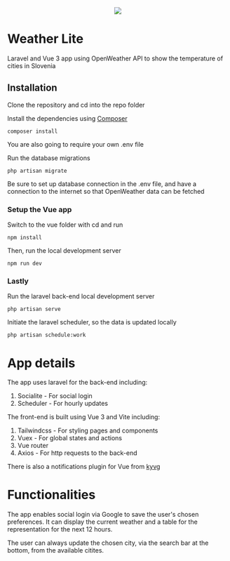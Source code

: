 <div align="center">
<img src="https://img.icons8.com/ios-filled/100/000000/flash-on.png"/>
</div>

# Weather Lite

Laravel and Vue 3 app using OpenWeather API to show the temperature of cities in Slovenia

## Installation

Clone the repository and cd into the repo folder

Install the dependencies using [Composer](http://getcomposer.org/)

    composer install

You are also going to require your own .env file

Run the database migrations

    php artisan migrate

Be sure to set up database connection in the .env file,
and have a connection to the internet so that OpenWeather data can be fetched

### Setup the Vue app

Switch to the vue folder with cd and run

    npm install

Then, run the local development server

    npm run dev

### Lastly

Run the laravel back-end local development server

    php artisan serve

Initiate the laravel scheduler, so the data is updated locally

    php artisan schedule:work

# App details

The app uses laravel for the back-end including:

1. Socialite - For social login
2. Scheduler - For hourly updates

The front-end is built using Vue 3 and Vite including:

1. Tailwindcss - For styling pages and components
2. Vuex - For global states and actions
3. Vue router
4. Axios - For http requests to the back-end

There is also a notifications plugin for Vue from [kyvg](https://github.com/kyvg)

# Functionalities

The app enables social login via Google to save the user's chosen preferences. 
It can display the current weather and a table for the representation for the next 12 hours.

The user can always update the chosen city, via the search bar at the bottom, from the available citites.
